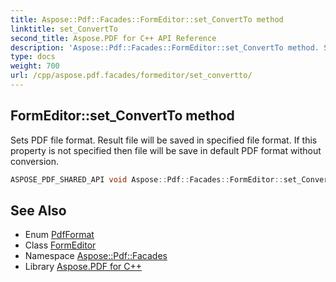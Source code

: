 ```yaml
---
title: Aspose::Pdf::Facades::FormEditor::set_ConvertTo method
linktitle: set_ConvertTo
second_title: Aspose.PDF for C++ API Reference
description: 'Aspose::Pdf::Facades::FormEditor::set_ConvertTo method. Sets PDF file format. Result file will be saved in specified file format. If this property is not specified then file will be save in default PDF format without conversion in C++.'
type: docs
weight: 700
url: /cpp/aspose.pdf.facades/formeditor/set_convertto/
---
```

## FormEditor::set_ConvertTo method


Sets PDF file format. Result file will be saved in specified file format. If this property is not specified then file will be save in default PDF format without conversion.

```cpp
ASPOSE_PDF_SHARED_API void Aspose::Pdf::Facades::FormEditor::set_ConvertTo(PdfFormat value)
```

## See Also

* Enum [PdfFormat](../../../aspose.pdf/pdfformat/)
* Class [FormEditor](../)
* Namespace [Aspose::Pdf::Facades](../../)
* Library [Aspose.PDF for C++](../../../)
